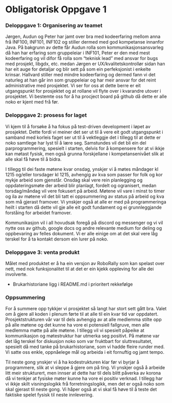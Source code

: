 # Obligatorisk Oppgave 1

### Deloppgave 1: Organisering av teamet


Jørgen, Audun og Peter har jamt over bra med kodeerfaring mellom anna frå INF100, 
INF101, INF102 og stiller dermed med god kompetanse innanfor Java.
På bakgrunn av dette får Audun rolla som kommunikasjonsansvarleg då han har erfaring som gruppeleiar i INF101, 
Peter er den med mest kodeerfaring og vil difor få rolla som “teknisk lead” med ansvar for bugs med prosjekt, 
libgdx, etc. medan Jørgen er UX/kvalitetskontrollør sidan han har eit auge for detaljar og blir sett på som ein perfeksjonist i enkelte krinsar. 
Hallvard stiller med mindre kodeerfaring og dermed fann vi det naturleg at han går inn som gruppeleiar og har meir ansvar for det reint administrative med prosjektet. 
Vi ser for oss at dette berre er eit utgangspunkt for prosjektet og at rollane vil flyte over i kvarandre utover i prosjektet. Vi bestemte oss for å ha procject board på github då dette er alle noko er kjent med frå før.


### Deloppgave 2: prosess for laget

Vi kjem til å forsøke å ha fokus på test-driven development i løpet av prosjektet. Dette fordi vi meiner det ser ut til å vere eit godt utgangspunkt i samband med korleis faget ser ut til å vektleggje det i tillegg til at dette er noko samtlege har lyst til å lære seg. Samstundes vil det bli ein del parprogrammering, spesielt i starten, delvis for å kompensere for at vi ikkje kan møtast fysisk, men også grunna forskjellane i kompetansenivået slik at alle skal få høve til å bidra. 
 
I tillegg til dei faste møtene kvar onsdag, ynskjer vi å møtes måndager kl 1215 og/eller torsdager kl 1215, avhengig av kva som passer for folk og kor mykje arbeid som gjenstår. Onsdag skal vere rein planlegging og oppdateringsmøte der arbeid blir planlagt, fordelt og ogranisert, medan torsdag/måndag vil vere fokusert på arbeid. Møtene vil vare i minst to timer og ila av møtene vil det bli tatt ei oppsummering av status på arbeid og kva som må gjerast framover. Vi ynskjer også at alle er med på programmeringa heilt i starten då dette vil gje alle eit godt fundament og ei grunnleggjande forståing for arbeidet framover.  
 
Kommunikasjon vil i all hovudsak foregå på discord og messenger og vi vil nytte oss av github, google docs og andre relevante medium for deling og oppbevaring av felles dokument. Vi er alle einige om at det skal vere låg terskel for å ta kontakt dersom ein lurer på noko.

### Deloppgave 3: venta produkt

Målet med produktet er å ha ein versjon av RoboRally som kan spelast over nett, med nok funksjonalitet til at det er ein kjekk oppleving for alle dei involverte.

* Brukarhistoriane ligg i README.md i prioritert rekkefølge

### Oppsummering 

For å summere opp tykkjer vi prosjektet så langt har stort sett gått bra. Valet om å gjere all koden i plenum førte til at alle til ein kvar tid var oppdatert. Prosjektstrukturen vår var til dels avhengig av at alle medlemma stilte opp på alle møtene og det kunne ha vore ei potensiell fallgruve, men alle medlemma møtte på alle møtene. I tillegg vil vi spesielt påpeike at kommunikasjon og møtestruktur har utmerka seg positivt. På møtene var det låg terskel for diskusjon noko som var fruktbart for sluttresultatet, spesielt då med tanke på brukarhistoriane, som vi hadde fleire runder med. Vi satte oss enkle, oppnåelege mål og arbeida i eit fornuftig og jamt tempo.

Til neste gong ynskjer vi å ha kodestrukturen klar før vi byrjar å programmere, slik at vi sleppe å gjere om på ting. Vi ynskjer også å arbeide litt meir strukturert, men innser at dette har til dels blitt påverka av korona då vi tenkjer at fysiske møter kunne ha vore ei positiv verknad. I tillegg har vi ikkje skilt visningslogikk frå forretningslogikk, men det er også noko som skal gjerast til neste gong. Vi håper også at vi skal få høve til å teste det faktiske spelet fysisk til neste innlevering. 




